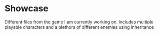 # Showcase
Different files from the game I am currently working on.
Includes multiple playable characters and a plethora of different enemies using inheritance
